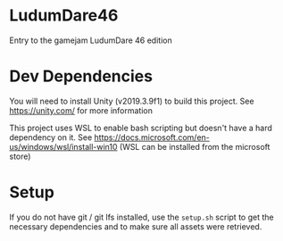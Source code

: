 # LudumDare46
Entry to the gamejam LudumDare 46 edition

# Dev Dependencies

You will need to install Unity (v2019.3.9f1) to build this project. See https://unity.com/ for more information

This project uses WSL to enable bash scripting but doesn't have a hard dependency on it.
See https://docs.microsoft.com/en-us/windows/wsl/install-win10 (WSL can be installed from the microsoft store)

# Setup

If you do not have git / git lfs installed, use the `setup.sh` script to get the
necessary dependencies and to make sure all assets were retrieved.
